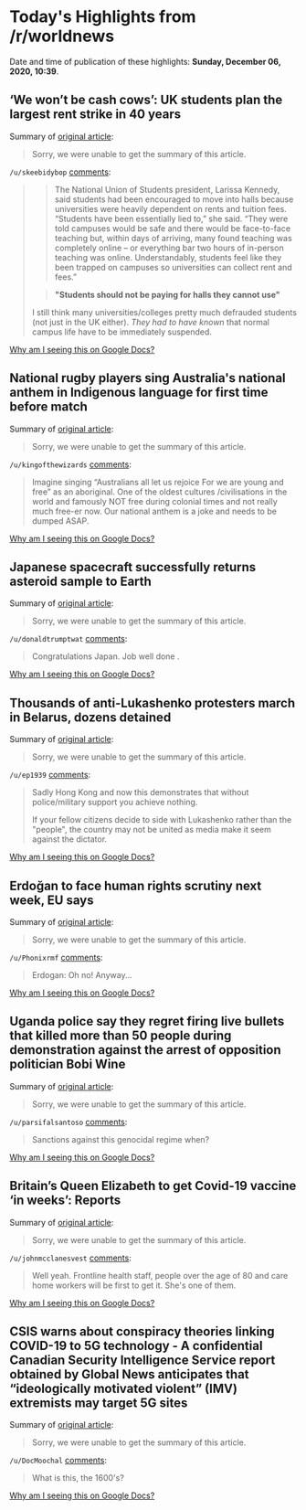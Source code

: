 # Today's Highlights from /r/worldnews

Date and time of publication of these highlights: **Sunday, December 06, 2020, 10:39**.

## ‘We won’t be cash cows’: UK students plan the largest rent strike in 40 years

Summary of [original article](https://www.theguardian.com/education/2020/dec/06/we-wont-be-cash-cows-uk-students-plan-the-largest-rent-strike-in-40-years):

> Sorry, we were unable to get the summary of this article.

`/u/skeebidybop` [comments](https://www.reddit.com/r/worldnews/comments/k7pyen/we_wont_be_cash_cows_uk_students_plan_the_largest/):

> >The National Union of Students president, Larissa Kennedy, said students had been encouraged to move into halls because universities were heavily dependent on rents and tuition fees. “Students have been essentially lied to,” she said. “They were told campuses would be safe and there would be face-to-face teaching but, within days of arriving, many found teaching was completely online – or everything bar two hours of in-person teaching was online. Understandably, students feel like they been trapped on campuses so universities can collect rent and fees.” 
> 
> >**"Students should not be paying for halls they cannot use"**
> 
> I still think many universities/colleges pretty much defrauded students (not just in the UK either). *They had to have known* that normal campus life have to be immediately suspended.

[Why am I seeing this on Google Docs?](https://docs.google.com/document/d/1Dc6We63vOXIZsc0op-Bt4abqkYjXzOigalQqFxmvvbM/edit?usp=sharing)

## National rugby players sing Australia's national anthem in Indigenous language for first time before match

Summary of [original article](https://www.cnn.com/2020/12/06/australia/australia-indigenous-national-anthem-intl-hnk-scli/index.html):

> Sorry, we were unable to get the summary of this article.

`/u/kingofthewizards` [comments](https://www.reddit.com/r/worldnews/comments/k7s7dd/national_rugby_players_sing_australias_national/):

> Imagine singing “Australians all let us rejoice
> For we are young and free” as an aboriginal.
> One of the oldest cultures /civilisations in the world and famously NOT free during colonial times and not really much free-er now. 
> Our national anthem is a joke and needs to be dumped ASAP.

[Why am I seeing this on Google Docs?](https://docs.google.com/document/d/1Dc6We63vOXIZsc0op-Bt4abqkYjXzOigalQqFxmvvbM/edit?usp=sharing)

## Japanese spacecraft successfully returns asteroid sample to Earth

Summary of [original article](https://www.cbsnews.com/news/watch-japan-hayabusa2-mission-deliver-ryugu-asteroid-samples-earth-live-stream-today-2020-12-05/):

> Sorry, we were unable to get the summary of this article.

`/u/donaldtrumptwat` [comments](https://www.reddit.com/r/worldnews/comments/k7jyzh/japanese_spacecraft_successfully_returns_asteroid/):

> Congratulations Japan. Job well done .

[Why am I seeing this on Google Docs?](https://docs.google.com/document/d/1Dc6We63vOXIZsc0op-Bt4abqkYjXzOigalQqFxmvvbM/edit?usp=sharing)

## Thousands of anti-Lukashenko protesters march in Belarus, dozens detained

Summary of [original article](https://www.reuters.com/article/us-belarus-election-protests-idUSKBN28G0I5):

> Sorry, we were unable to get the summary of this article.

`/u/ep1939` [comments](https://www.reddit.com/r/worldnews/comments/k7uphv/thousands_of_antilukashenko_protesters_march_in/):

> Sadly Hong Kong and now this demonstrates that without police/military support you achieve nothing.
> 
> If your fellow citizens decide to side with Lukashenko rather than the "people", the country may not be united as media make it seem against the dictator.

[Why am I seeing this on Google Docs?](https://docs.google.com/document/d/1Dc6We63vOXIZsc0op-Bt4abqkYjXzOigalQqFxmvvbM/edit?usp=sharing)

## Erdoğan to face human rights scrutiny next week, EU says

Summary of [original article](https://euobserver.com/foreign/150264):

> Sorry, we were unable to get the summary of this article.

`/u/Phonixrmf` [comments](https://www.reddit.com/r/worldnews/comments/k7srdo/erdoğan_to_face_human_rights_scrutiny_next_week/):

> Erdogan: Oh no! Anyway...

[Why am I seeing this on Google Docs?](https://docs.google.com/document/d/1Dc6We63vOXIZsc0op-Bt4abqkYjXzOigalQqFxmvvbM/edit?usp=sharing)

## Uganda police say they regret firing live bullets that killed more than 50 people during demonstration against the arrest of opposition politician Bobi Wine

Summary of [original article](https://www.africanews.com/2020/12/04/uganda-police-apologise-for-bobi-wine-arrest-mass-shooting/):

> Sorry, we were unable to get the summary of this article.

`/u/parsifalsantoso` [comments](https://www.reddit.com/r/worldnews/comments/k7hoez/uganda_police_say_they_regret_firing_live_bullets/):

> Sanctions against this genocidal regime when?

[Why am I seeing this on Google Docs?](https://docs.google.com/document/d/1Dc6We63vOXIZsc0op-Bt4abqkYjXzOigalQqFxmvvbM/edit?usp=sharing)

## Britain’s Queen Elizabeth to get Covid-19 vaccine ‘in weeks’: Reports

Summary of [original article](https://www.straitstimes.com/world/europe/britain-prepares-for-national-deployment-of-covid-19-vaccine):

> Sorry, we were unable to get the summary of this article.

`/u/johnmcclanesvest` [comments](https://www.reddit.com/r/worldnews/comments/k7w69l/britains_queen_elizabeth_to_get_covid19_vaccine/):

> Well yeah.  Frontline health staff, people over the age of 80 and care home workers will be first to get it.  She's one of them.

[Why am I seeing this on Google Docs?](https://docs.google.com/document/d/1Dc6We63vOXIZsc0op-Bt4abqkYjXzOigalQqFxmvvbM/edit?usp=sharing)

## CSIS warns about conspiracy theories linking COVID-19 to 5G technology - A confidential Canadian Security Intelligence Service report obtained by Global News anticipates that “ideologically motivated violent” (IMV) extremists may target 5G sites

Summary of [original article](https://globalnews.ca/news/7496689/csis-conspiracy-theories-coronavirus-covid-19-5g-technology/):

> Sorry, we were unable to get the summary of this article.

`/u/DocMoochal` [comments](https://www.reddit.com/r/worldnews/comments/k7wvfh/csis_warns_about_conspiracy_theories_linking/):

> What is this, the 1600's?

[Why am I seeing this on Google Docs?](https://docs.google.com/document/d/1Dc6We63vOXIZsc0op-Bt4abqkYjXzOigalQqFxmvvbM/edit?usp=sharing)


